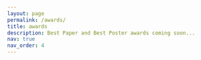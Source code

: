 ```yaml
---
layout: page
permalink: /awards/
title: awards
description: Best Paper and Best Poster awards coming soon...
nav: true
nav_order: 4
---
```

